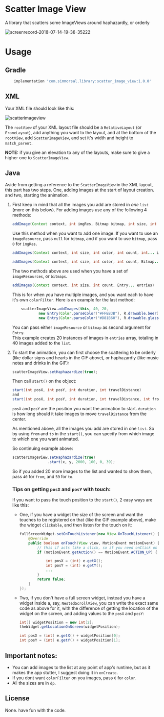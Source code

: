 # Scatter Image View

A library that scatters some ImageViews around haphazardly, or orderly 

![screenrecord-2018-07-14-19-38-35222](https://user-images.githubusercontent.com/24822099/42732838-5a9cd2b8-883d-11e8-8463-aefee1f2be11.gif)

# Usage

## Gradle

``` gradle
    implementation 'com.simmorsal.library:scatter_image_view:1.0.0'
```

## XML

Your XML file should look like this:

![scatterimageview](https://user-images.githubusercontent.com/24822099/42663223-e8da4c5e-8649-11e8-844a-aed0ea338c33.png)

The `rootView` of your XML layout file should be a `RelativeLayout` (or `FrameLayout`), add anything you want to the layout, and at the bottom of the `rootView`, add `ScatterImageView`, and set it's width and height to `match_parent`.

 __NOTE:__ if you give an elevation to any of the layouts, make sure to give a higher one to `ScatterImageView`.

## Java

Aside from getting a reference to the `ScatterImageView` in the XML layout, this part has two steps. One, adding images at the start of layout creation. and two, starting the animation.

1. First keep in mind that all the images you add are stored in _one_ `list` (more on this below). For adding images use any of the following 4 methods:
    
    ``` java
    addImage(Context context, int imgRes, Bitmap bitmap, int size, int color, int count)
    ```
    Use this method when you want to add one image. If you want to use an `imageResource`, pass `null` for `bitmap`, and if you want to use `bitmap`, pass `0` for `imgRes`.

    ``` java
    addImages(Context context, int size, int color, int count, int... imgReses)
    ```
    ``` java
    addImages(Context context, int size, int color, int count, Bitmap... bitmaps)
    ```

    The two methods above are used when you have a set of `imageResources`, or `bitmaps`.

    ``` java
    addImages(Context context, int size, int count, Entry... entries)
    ```
    This is for when you have multiple images, and you want each to have it's own `colorFilter`. Here is an example for the last method:

    ``` java
        scatterImageView.addImages(this, 40, 20,
                new Entry(Color.parseColor("#FFEB3B"), R.drawable.beer),
                new Entry(Color.parseColor("#D81B60"), R.drawable.glass_wine));
    ```

    You can pass either `imageResource` or `bitmap` as second argument for `Entry`.\
    This example creates 20 instances of images in `entries` array, totaling in 40 images added to the `list`.


2. To start the animation, you can first choose the scattering to be orderly (like dollar signs and hearts in the GIF above), or haphazardly (like music notes and drinks in the GIF):

    ``` java
    scatterImageView.setHaphazardize(true);
    ```

    Then call `start()` on the object:

    ``` java
    start(int posX, int posY, int duration, int travelDistance)
    and
    start(int posX, int posY, int duration, int travelDistance, int from, int to)
    ```

    `posX` and `posY` are the position you want the animation to start. `duration` is how long should it take images to move `travelDistance` from the center.

    As mentioned above, all the images you add are stored in one `list`. So by using `from` and `to` in the `start()`, you can specify from which image to which one you want animated.

    So continuing example above:

    ``` java
    scatterImageView.setHaphazardize(true)
                    .start(x, y, 2000, 100, 0, 39);
    ```

    So if you added 20 more images to the list and wanted to show them, pass `40` for `from`, and `59` for `to`.


    ###  Tips on getting `posX` and `posY` with touch:

    If you want to pass the touch position to the `start()`, 2 easy ways are like this:

    - One, if you have a widget the size of the screen and want the touches to be registered on that (like the GIF example above), make the widget `clickable`, and then listen for the touch on it:

        ``` java
        fullScreenWidget.setOnTouchListener(new View.OnTouchListener() {
            @Override
            public boolean onTouch(View view, MotionEvent motionEvent) {
                // this if acts like a click, so if you need onClick on the widget, write your code in this IF
                if (motionEvent.getAction() == MotionEvent.ACTION_UP) {

                    int posX = (int) e.getX();
                    int posY = (int) e.getY();
                    ...
                }
                return false;
            }
        });
        ```

    - Two, if you don't have a full screen widget, instead you have a widget inside a, say, `NestedScrollView`, you can write the exact same code as above for it, with the difference of getting the location of the widget on the screen, and adding values to the `posX` and `posY`:
    
        ``` java
        int[] widgetPosition = new int[2];
        theWidget.getLocationOnScreen(widgetPosition);

        int posX = (int) e.getX() + widgetPosition[0];
        int posY = (int) e.getY() + widgetPosition[1];
        ```

## Important notes:

- You can add images to the list at any point of app's runtime, but as it makes the app stutter, I suggest doing it in `onCreate`.
- If you dont want `colorFilter` on you images, pass `0` for `color`.
- All the sizes are in `dp`.


## License

None. have fun with the code.